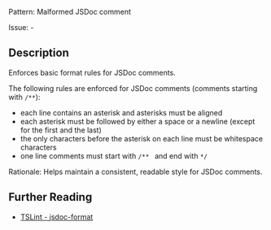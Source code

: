 Pattern: Malformed JSDoc comment

Issue: -

## Description

Enforces basic format rules for JSDoc comments.

The following rules are enforced for JSDoc comments (comments starting with `/**`):

  - each line contains an asterisk and asterisks must be aligned
  - each asterisk must be followed by either a space or a newline (except for the first and the last)
  - the only characters before the asterisk on each line must be whitespace characters
  - one line comments must start with `/** ` and end with `*/`
  
Rationale: Helps maintain a consistent, readable style for JSDoc comments.

## Further Reading

* [TSLint - jsdoc-format](https://palantir.github.io/tslint/rules/jsdoc-format)